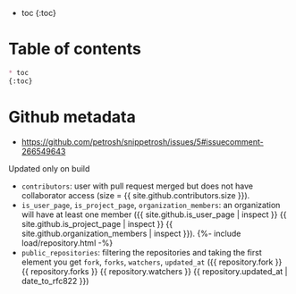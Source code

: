---
---
* toc
{:toc}

# Table of contents

```md
* toc
{:toc}
```

# Github metadata

- <https://github.com/petrosh/snippetrosh/issues/5#issuecomment-266549643>

Updated only on build

- `contributors`: user with pull request merged but does not have collaborator access (size = {{ site.github.contributors.size }}).
- `is_user_page`, `is_project_page`, `organization_members`: an organization will have at least one member ({{ site.github.is_user_page | inspect }} {{ site.github.is_project_page | inspect }} {{ site.github.organization_members | inspect }}).
{%- include load/repository.html -%}
- `public_repositories`: filtering the repositories and taking the first element you get `fork`, `forks`, `watchers`, `updated_at` ({{ repository.fork }} {{ repository.forks }} {{ repository.watchers }} {{ repository.updated_at | date_to_rfc822 }})
